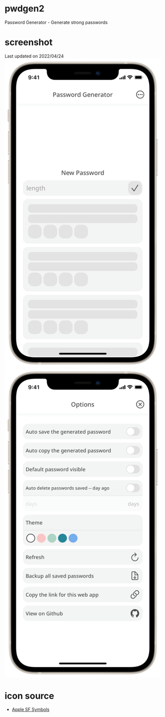 # pwdgen2
Password Generator - Generate strong passwords
# screenshot
Last updated on 2022/04/24
![Password Generator](https://raw.githubusercontent.com/EricHsia7/pwdgen2/main/readme_images/c4ffb9f3-e793-428a-916a-4d24f2d49045.png)
![Options](https://raw.githubusercontent.com/EricHsia7/pwdgen2/main/readme_images/87cc830a-73b1-4d94-89fd-4e1f42ed5462.png)
# icon source
* [Apple SF Symbols](https://developer.apple.com/sf-symbols/)
